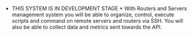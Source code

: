 * THIS SYSTEM IS IN DEVELOPMENT STAGE *
With Routers and Servers management system you will be able to organize, control, execute scripts and command on remote servers and routers via SSH. You will also be able to collect
data and metrics sent towards the API.
